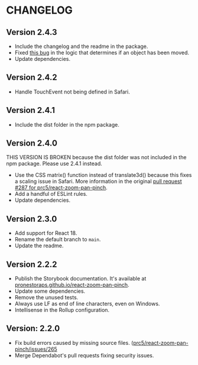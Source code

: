 # CHANGELOG

## Version 2.4.3

- Include the changelog and the readme in the package.
- Fixed [this bug](https://github.com/prc5/react-zoom-pan-pinch/pull/247) in the logic that determines if an object has been moved.
- Update dependencies.

## Version 2.4.2

- Handle TouchEvent not being defined in Safari.

## Version 2.4.1

- Include the dist folder in the npm package.

## Version 2.4.0

THIS VERSION IS BROKEN because the dist folder was not included in the npm package. Please use 2.4.1 instead.

- Use the CSS matrix() function instead of translate3d() because this fixes a scaling issue in Safari. More information in the original [pull request #287 for prc5/react-zoom-pan-pinch](https://github.com/prc5/react-zoom-pan-pinch/pull/287).
- Add a handful of ESLint rules.
- Update dependencies.

## Version 2.3.0

- Add support for React 18.
- Rename the default branch to `main`.
- Update the readme.

## Version 2.2.2

- Publish the Storybook documentation. It's available at [pronestoraps.github.io/react-zoom-pan-pinch](https://pronestoraps.github.io/react-zoom-pan-pinch/).
- Update some dependencies.
- Remove the unused tests.
- Always use LF as end of line characters, even on Windows.
- Intellisense in the Rollup configuration.

## Version: 2.2.0

- Fix build errors caused by missing source files. ([prc5/react-zoom-pan-pinch/issues/265](https://github.com/prc5/react-zoom-pan-pinch/issues/265)
- Merge Dependabot's pull requests fixing security issues.
